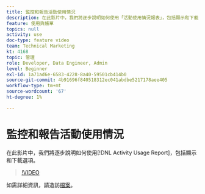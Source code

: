 ```yaml
---
title: 監控和報告活動使用情況
description: 在此影片中，我們將逐步說明如何使用「活動使用情況報表」，包括顯示和下載選項。
feature: 使用與帳單
topics: null
activity: use
doc-type: feature video
team: Technical Marketing
kt: 4168
topic: 管理
role: Developer, Data Engineer, Admin
level: Beginner
exl-id: 1a71ad6e-6583-4228-8a40-59501cb414b0
source-git-commit: 4b91696f840518312ec041abdbe5217178aee405
workflow-type: tm+mt
source-wordcount: '67'
ht-degree: 1%

---
```


# 監控和報告活動使用情況

在此影片中，我們將逐步說明如何使用[!DNL Activity Usage Report]，包括顯示和下載選項。

>[!VIDEO](https://video.tv.adobe.com/v/31443/?quality=12)

如需詳細資訊，請造訪[檔案](https://docs.adobe.com/content/help/en/audience-manager/user-guide/features/administration/activity-usage-reporting.html)。
